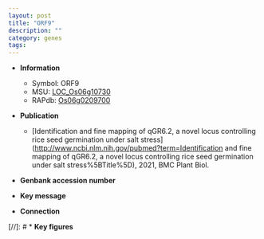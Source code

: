 ```yaml
---
layout: post
title: "ORF9"
description: ""
category: genes
tags: 
---
```


* **Information**  
    + Symbol: ORF9  
    + MSU: [LOC_Os06g10730](http://rice.uga.edu/cgi-bin/ORF_infopage.cgi?orf=LOC_Os06g10730)  
    + RAPdb: [Os06g0209700](https://rapdb.dna.affrc.go.jp/locus/?name=Os06g0209700)  

* **Publication**  
    + [Identification and fine mapping of qGR6.2, a novel locus controlling rice seed germination under salt stress](http://www.ncbi.nlm.nih.gov/pubmed?term=Identification and fine mapping of qGR6.2, a novel locus controlling rice seed germination under salt stress%5BTitle%5D), 2021, BMC Plant Biol.

* **Genbank accession number**  

* **Key message**  

* **Connection**  

[//]: # * **Key figures**  


